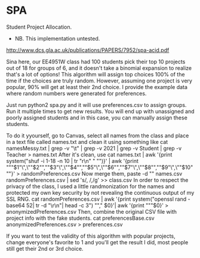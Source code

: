 # SPA
Student Project Allocation.
* NB. This implementation untested.

http://www.dcs.gla.ac.uk/publications/PAPERS/7952/spa-acid.pdf

Sina here, our EE4951W class had 100 students pick their top 10 projects out of 18 for groups of 6, and it doesn't take a binomial expansion to realize that's a lot of options!
This algorithm will assign top choices 100% of the time if the choices are truly random. However, assuming one project is very popular, 90% will get at least their 2nd choice.
I provide the example data where random numbers were generated for preferences.

Just run python2 spa.py and it will use preferences.csv to assign groups.
Run it multiple times to get new results.
You will end up with unassigned and poorly assigned students and in this case, you can manually assign these students.


To do it yyourself, go to Canvas, select all names from the class and place in a text file called names.txt and clean it using something like
cat namesMessy.txt | grep -v "\t" | grep -v 2021 | grep -v Student | grep -v Teacher > names.txt
After it's clean, use
cat names.txt | awk '{print system("shuf -i 1-18 -n 10 | tr \"r\n\" \" \"")}' | awk '{print "\""$1"\",\""$2"\",\""$3"\",\""$4"\",\""$5"\",\""$6"\",\""$7"\",\""$8"\",\""$9"\",\""$10"\""}' > randomPreferences.csv
Now merge them,
paste -d "" names.csv randomPreferences.csv | sed 's/, /,/g' >> class.csv
In order to respect the privacy of the class, I used a little randmonization for the names and protected my own key security by not revealing the continuous output of my SSL RNG.
cat randomPreferences.csv | awk '{print system("openssl rand -base64 52| tr -d \"\r\n\"| head -c 3") "\"," $0}'| awk '{print "\""$0}' > anonymizedPreferences.csv
Then, combine the original CSV file with project info with the fake students.
cat preferencesBase.csv anonymizedPreferences.csv > preferences.csv

If you want to test the validity of this algorithm with popular projects, change everyone's favorite to 1 and you'll get the result I did, most people still get their 2nd or 3rd choice.
